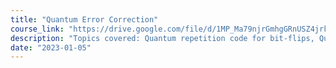 ```yaml
---
title: "Quantum Error Correction"
course_link: "https://drive.google.com/file/d/1MP_Ma79njrGmhgGRnUSZ4jrkAsaBgFjj/view"
description: "Topics covered: Quantum repetition code for bit-flips, Quantum repetition code for phase-flips, The Shor Code, Syndrome measurements, Stabilizer groups, Stabilizer codes."
date: "2023-01-05"
---
```

